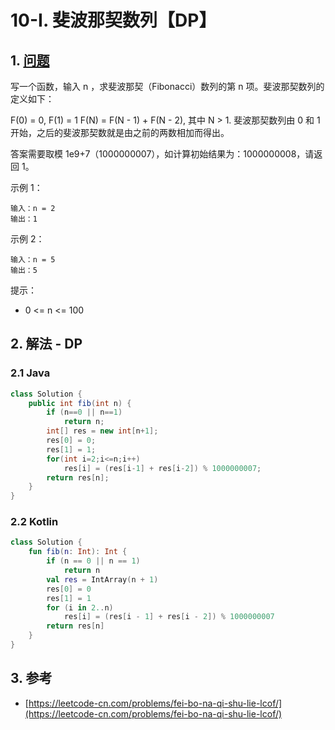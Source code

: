 # 10-I. 斐波那契数列【DP】

## 1. [问题](https://leetcode-cn.com/problems/fei-bo-na-qi-shu-lie-lcof/)

写一个函数，输入 n ，求斐波那契（Fibonacci）数列的第 n 项。斐波那契数列的定义如下：

F(0) = 0, F(1) = 1 F(N) = F(N - 1) + F(N - 2), 其中 N > 1. 斐波那契数列由 0 和 1 开始，之后的斐波那契数就是由之前的两数相加而得出。

答案需要取模 1e9+7（1000000007），如计算初始结果为：1000000008，请返回 1。 

示例 1：

```
输入：n = 2
输出：1
```

示例 2：

```
输入：n = 5
输出：5
```

提示：

* 0 <= n <= 100

## 2. 解法 - DP

### 2.1 Java

```java
class Solution {
    public int fib(int n) {
        if (n==0 || n==1)
            return n;
        int[] res = new int[n+1];
        res[0] = 0;
        res[1] = 1;
        for(int i=2;i<=n;i++)
            res[i] = (res[i-1] + res[i-2]) % 1000000007;
        return res[n];
    }
}
```

### 2.2 Kotlin

```kotlin
class Solution {
    fun fib(n: Int): Int {
        if (n == 0 || n == 1)
            return n
        val res = IntArray(n + 1)
        res[0] = 0
        res[1] = 1
        for (i in 2..n)
            res[i] = (res[i - 1] + res[i - 2]) % 1000000007
        return res[n]
    }
}
```

## 3. 参考

* [https://leetcode-cn.com/problems/fei-bo-na-qi-shu-lie-lcof/](https://leetcode-cn.com/problems/fei-bo-na-qi-shu-lie-lcof/)
